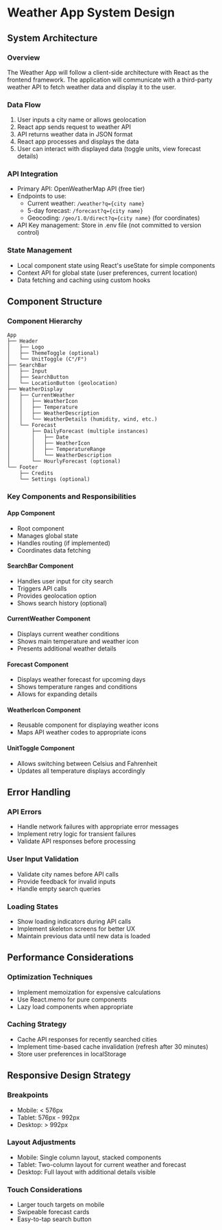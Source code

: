 # Weather App System Design

## System Architecture

### Overview
The Weather App will follow a client-side architecture with React as the frontend framework. The application will communicate with a third-party weather API to fetch weather data and display it to the user.

### Data Flow
1. User inputs a city name or allows geolocation
2. React app sends request to weather API
3. API returns weather data in JSON format
4. React app processes and displays the data
5. User can interact with displayed data (toggle units, view forecast details)

### API Integration
- Primary API: OpenWeatherMap API (free tier)
- Endpoints to use:
  - Current weather: `/weather?q={city name}`
  - 5-day forecast: `/forecast?q={city name}`
  - Geocoding: `/geo/1.0/direct?q={city name}` (for coordinates)
- API Key management: Store in .env file (not committed to version control)

### State Management
- Local component state using React's useState for simple components
- Context API for global state (user preferences, current location)
- Data fetching and caching using custom hooks

## Component Structure

### Component Hierarchy
```
App
├── Header
│   ├── Logo
│   ├── ThemeToggle (optional)
│   └── UnitToggle (C°/F°)
├── SearchBar
│   ├── Input
│   ├── SearchButton
│   └── LocationButton (geolocation)
├── WeatherDisplay
│   ├── CurrentWeather
│   │   ├── WeatherIcon
│   │   ├── Temperature
│   │   ├── WeatherDescription
│   │   └── WeatherDetails (humidity, wind, etc.)
│   └── Forecast
│       ├── DailyForecast (multiple instances)
│       │   ├── Date
│       │   ├── WeatherIcon
│       │   ├── TemperatureRange
│       │   └── WeatherDescription
│       └── HourlyForecast (optional)
└── Footer
    ├── Credits
    └── Settings (optional)
```

### Key Components and Responsibilities

#### App Component
- Root component
- Manages global state
- Handles routing (if implemented)
- Coordinates data fetching

#### SearchBar Component
- Handles user input for city search
- Triggers API calls
- Provides geolocation option
- Shows search history (optional)

#### CurrentWeather Component
- Displays current weather conditions
- Shows main temperature and weather icon
- Presents additional weather details

#### Forecast Component
- Displays weather forecast for upcoming days
- Shows temperature ranges and conditions
- Allows for expanding details

#### WeatherIcon Component
- Reusable component for displaying weather icons
- Maps API weather codes to appropriate icons

#### UnitToggle Component
- Allows switching between Celsius and Fahrenheit
- Updates all temperature displays accordingly

## Error Handling

### API Errors
- Handle network failures with appropriate error messages
- Implement retry logic for transient failures
- Validate API responses before processing

### User Input Validation
- Validate city names before API calls
- Provide feedback for invalid inputs
- Handle empty search queries

### Loading States
- Show loading indicators during API calls
- Implement skeleton screens for better UX
- Maintain previous data until new data is loaded

## Performance Considerations

### Optimization Techniques
- Implement memoization for expensive calculations
- Use React.memo for pure components
- Lazy load components when appropriate

### Caching Strategy
- Cache API responses for recently searched cities
- Implement time-based cache invalidation (refresh after 30 minutes)
- Store user preferences in localStorage

## Responsive Design Strategy

### Breakpoints
- Mobile: < 576px
- Tablet: 576px - 992px
- Desktop: > 992px

### Layout Adjustments
- Mobile: Single column layout, stacked components
- Tablet: Two-column layout for current weather and forecast
- Desktop: Full layout with additional details visible

### Touch Considerations
- Larger touch targets on mobile
- Swipeable forecast cards
- Easy-to-tap search button
